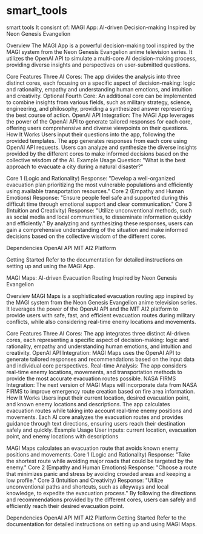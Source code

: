# smart_tools
smart tools
It consisnt of:
MAGI App: AI-driven Decision-making Inspired by Neon Genesis Evangelion

Overview
The MAGI App is a powerful decision-making tool inspired by the MAGI system from the Neon Genesis Evangelion anime television series. It utilizes the OpenAI API to simulate a multi-core AI decision-making process, providing diverse insights and perspectives on user-submitted questions.

Core Features
Three AI Cores: The app divides the analysis into three distinct cores, each focusing on a specific aspect of decision-making: logic and rationality, empathy and understanding human emotions, and intuition and creativity.
Optional Fourth Core: An additional core can be implemented to combine insights from various fields, such as military strategy, science, engineering, and philosophy, providing a synthesized answer representing the best course of action.
OpenAI API Integration: The MAGI App leverages the power of the OpenAI API to generate tailored responses for each core, offering users comprehensive and diverse viewpoints on their questions.
How It Works
Users input their questions into the app, following the provided templates.
The app generates responses from each core using OpenAI API requests.
Users can analyze and synthesize the diverse insights provided by the different cores to make informed decisions based on the collective wisdom of the AI.
Example Usage
Question: "What is the best approach to evacuate a city during a natural disaster?"

Core 1 (Logic and Rationality) Response: "Develop a well-organized evacuation plan prioritizing the most vulnerable populations and efficiently using available transportation resources."
Core 2 (Empathy and Human Emotions) Response: "Ensure people feel safe and supported during this difficult time through emotional support and clear communication."
Core 3 (Intuition and Creativity) Response: "Utilize unconventional methods, such as social media and local communities, to disseminate information quickly and efficiently."
By analyzing and synthesizing these responses, users can gain a comprehensive understanding of the situation and make informed decisions based on the collective wisdom of the different cores.

Dependencies
OpenAI API
MIT AI2 Platform

Getting Started
Refer to the documentation for detailed instructions on setting up and using the MAGI App.




MAGI Maps: AI-driven Evacuation Routing Inspired by Neon Genesis Evangelion

Overview
MAGI Maps is a sophisticated evacuation routing app inspired by the MAGI system from the Neon Genesis Evangelion anime television series. It leverages the power of the OpenAI API and the MIT AI2 platform to provide users with safe, fast, and efficient evacuation routes during military conflicts, while also considering real-time enemy locations and movements.

Core Features
Three AI Cores: The app integrates three distinct AI-driven cores, each representing a specific aspect of decision-making: logic and rationality, empathy and understanding human emotions, and intuition and creativity.
OpenAI API Integration: MAGI Maps uses the OpenAI API to generate tailored responses and recommendations based on the input data and individual core perspectives.
Real-time Analysis: The app considers real-time enemy locations, movements, and transportation methods to provide the most accurate evacuation routes possible.
NASA FIRMS Integration: The next version of MAGI Maps will incorporate data from NASA FIRMS to improve emergency route creation based on fire area information.
How It Works
Users input their current location, desired evacuation point, and known enemy locations and descriptions.
The app calculates evacuation routes while taking into account real-time enemy positions and movements.
Each AI core analyzes the evacuation routes and provides guidance through text directions, ensuring users reach their destination safely and quickly.
Example Usage
User inputs: current location, evacuation point, and enemy locations with descriptions

MAGI Maps calculates an evacuation route that avoids known enemy positions and movements.
Core 1 (Logic and Rationality) Response: "Take the shortest route while avoiding major roads that could be targeted by the enemy."
Core 2 (Empathy and Human Emotions) Response: "Choose a route that minimizes panic and stress by avoiding crowded areas and keeping a low profile."
Core 3 (Intuition and Creativity) Response: "Utilize unconventional paths and shortcuts, such as alleyways and local knowledge, to expedite the evacuation process."
By following the directions and recommendations provided by the different cores, users can safely and efficiently reach their desired evacuation point.

Dependencies
OpenAI API
MIT AI2 Platform
Getting Started
Refer to the documentation for detailed instructions on setting up and using MAGI Maps.

